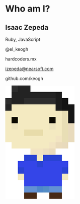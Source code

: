 # Who am I?

## Isaac Zepeda

Ruby, JavaScript

@el_keogh

hardcoders.mx

izepeda@nearsoft.com

github.com/keogh

<img src="assets/isaac.png" class="isaac">
